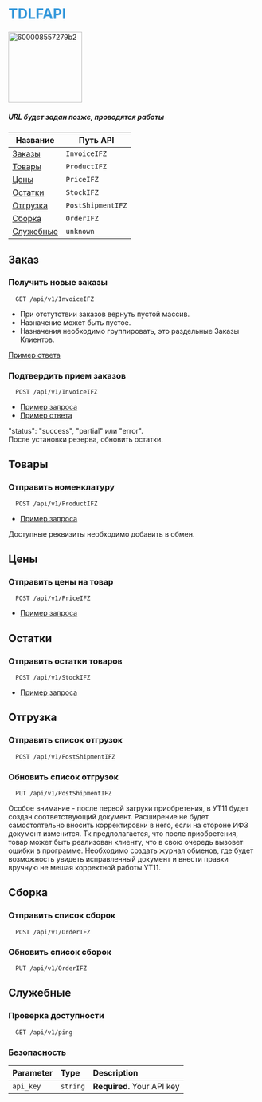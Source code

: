 ﻿# <span align="center" style="color: #3498db;text-align:center" > TDLFAPI</span>

<img width="148" height="142" alt="600008557279b2" src="https://github.com/user-attachments/assets/05c2a677-ce15-4d80-a85b-52e6f57c410f" />


##### URL будет задан позже, проводятся работы
 
 

| Название             | Путь API	       |
|----------------------|-------------------|
| [Заказы](#Заказ)     |`InvoiceIFZ`	   |
| [Товары](#товары)    |`ProductIFZ`	   |
| [Цены](#цены)        |`PriceIFZ`		   |
| [Остатки](#остатки)  |`StockIFZ`		   |
| [Отгрузка](#отгрузка)|`PostShipmentIFZ`  |
| [Сборка](#сборка)    |`OrderIFZ`         |
| [Служебные](#служебные)|`unknown`         |





## Заказ
### Получить новые заказы

```http
  GET /api/v1/InvoiceIFZ
```
 - При отстутствии заказов вернуть пустой массив. 
 - Назначение может быть пустое. 
 - Назначения необходимо группировать, это раздельные Заказы Клиентов.

 [Пример ответа](./Examples/Response/API/V1/GetInvoiceIFZ.json)

### Подтвердить прием заказов

```http
  POST /api/v1/InvoiceIFZ
```
 - [Пример запроса](./Examples/Request/API/V1/PostInvoiceIFZ.json)
 - [Пример ответа](./Examples/Response/API/V1/PostInvoiceIFZ.json)

  "status":  "success", "partial" или "error".  
  После установки резерва, обновить остатки.

## Товары
### Отправить номенклатуру

```http
  POST /api/v1/ProductIFZ
```
 - [Пример запроса](./Examples/Request/API/V1/PostProductIFZ.json)

 Доступные реквизиты необходимо добавить в обмен.

## Цены
### Отправить цены на товар

```http
  POST /api/v1/PriceIFZ
```
- [Пример запроса](./Examples/Request/API/V1/PostPriceIFZ.json)


## Остатки
### Отправить остатки товаров

```http
  POST /api/v1/StockIFZ
```
- [Пример запроса](./Examples/Request/API/V1/PostStockIFZ.json)


## Отгрузка
### Отправить список отгрузок

```http
  POST /api/v1/PostShipmentIFZ
```

### Обновить список отгрузок

```http
  PUT /api/v1/PostShipmentIFZ
```

Особое внимание - после первой загруки приобретения, в УТ11 будет создан соответствующий  документ. Расширение не будет самостоятельно вносить корректировки в него, если на стороне ИФЗ документ изменится. Тк предполагается, что после приобретения, товар может быть реализован клиенту, что в свою очередь вызовет ошибки в программе. Необходимо создать журнал обменов, где будет возможность увидеть исправленный документ и внести правки вручную не мешая корректной работы УТ11.

## Сборка
### Отправить список сборок

```http
  POST /api/v1/OrderIFZ
```

### Обновить список сборок

```http
  PUT /api/v1/OrderIFZ
```




## Служебные
### Проверка доступности

```http
  GET /api/v1/ping
```
 
### Безопасность
| Parameter | Type     | Description                |
| :-------- | :------- | :-----|
| `api_key` | `string` | **Required**. Your API key |

